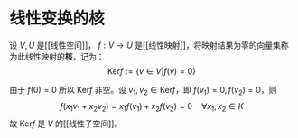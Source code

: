 # 线性变换的核

设 $V,U$ 是[[线性空间]]， $f : V \to U$ 是[[线性映射]]，将映射结果为零的向量集称为此线性映射的**核**，记为：
$$ \mathrm{Ker} f := \{ v \in V | f(v)=0 \} $$

由于 $f(0)=0$ 所以 $\mathrm{Ker}f$ 非空。设 $v_1,v_2 \in \mathrm{Ker}f$，即 $f(v_1)=0,f(v_2)=0$，则
$$ f(x_1v_1+x_2v_2)=x_1f(v_1)+x_2f(v_2)=0 \quad  \forall x_1,x_2 \in K $$
故 $\mathrm{Ker}f$ 是 $V$ 的[[线性子空间]]。



